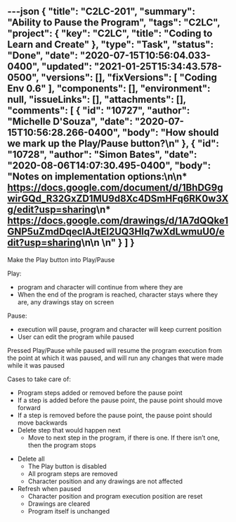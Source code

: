 ---json
{
  "title": "C2LC-201",
  "summary": "Ability to Pause the Program",
  "tags": "C2LC",
  "project": {
    "key": "C2LC",
    "title": "Coding to Learn and Create"
  },
  "type": "Task",
  "status": "Done",
  "date": "2020-07-15T10:56:04.033-0400",
  "updated": "2021-01-25T15:34:43.578-0500",
  "versions": [],
  "fixVersions": [
    "Coding Env 0.6"
  ],
  "components": [],
  "environment": null,
  "issueLinks": [],
  "attachments": [],
  "comments": [
    {
      "id": "10727",
      "author": "Michelle D'Souza",
      "date": "2020-07-15T10:56:28.266-0400",
      "body": "How should we mark up the Play/Pause button?\n"
    },
    {
      "id": "10728",
      "author": "Simon Bates",
      "date": "2020-08-06T14:07:30.495-0400",
      "body": "Notes on implementation options:\n\n* <https://docs.google.com/document/d/1BhDG9gwirGQd_R32GxZD1MU9d8Xc4DSmHFq6RK0w3Xg/edit?usp=sharing>\n* <https://docs.google.com/drawings/d/1A7dQQke1GNP5uZmdDqeclAJtEI2UQ3Hlq7wXdLwmuU0/edit?usp=sharing>\n\n \n"
    }
  ]
}
---
Make the Play button into Play/Pause

Play:

* program and character will continue from where they are
* When the end of the program is reached, character stays where they are, any drawings stay on screen

Pause:

* execution will pause, program and character will keep current position
* User can edit the program while paused

Pressed Play/Pause while paused will resume the program execution from the point at which it was paused, and will run any changes that were made while it was paused

Cases to take care of:

* Program steps added or removed before the pause point
* If a step is added before the pause point, the pause point should move forward
* If a step is removed before the pause point, the pause point should move backwards
* Delete step that would happen next
  * Move to next step in the program, if there is one. If there isn’t one, then the program stops

- Delete all
  * The Play button is disabled
  * All program steps are removed
  * Character position and any drawings are not affected
- Refresh when paused
  * Character position and program execution position are reset
  * Drawings are cleared
  * Program itself is unchanged

        